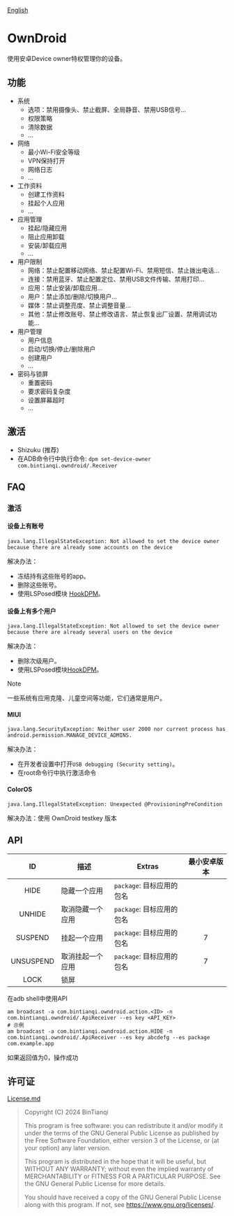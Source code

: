 [English](Readme-en.md)

# OwnDroid

使用安卓Device owner特权管理你的设备。

## 功能

- 系统
  - 选项：禁用摄像头、禁止截屏、全局静音、禁用USB信号...
  - 权限策略
  - 清除数据
  - ...
- 网络
  - 最小Wi-Fi安全等级
  - VPN保持打开
  - 网络日志
  - ...
- 工作资料
  - 创建工作资料
  - 挂起个人应用
  - ...
- 应用管理
  - 挂起/隐藏应用
  - 阻止应用卸载
  - 安装/卸载应用
  - ...
- 用户限制
  - 网络：禁止配置移动网络、禁止配置Wi-Fi、禁用短信、禁止拨出电话...
  - 连接：禁用蓝牙、禁止配置定位、禁用USB文件传输、禁用打印...
  - 应用：禁止安装/卸载应用...
  - 用户：禁止添加/删除/切换用户...
  - 媒体：禁止调整亮度、禁止调整音量...
  - 其他：禁止修改账号、禁止修改语言、禁止恢复出厂设置、禁用调试功能...
- 用户管理
  - 用户信息
  - 启动/切换/停止/删除用户
  - 创建用户
  - ...
- 密码与锁屏
  - 重置密码
  - 要求密码复杂度
  - 设置屏幕超时
  - ...

## 激活

- Shizuku (推荐)
- 在ADB命令行中执行命令: `dpm set-device-owner com.bintianqi.owndroid/.Receiver`

## FAQ

### 激活

#### 设备上有账号

```text
java.lang.IllegalStateException: Not allowed to set the device owner because there are already some accounts on the device
```

解决办法：
- 冻结持有这些账号的app。
- 删除这些账号。
- 使用LSPosed模块 [HookDPM](https://github.com/BinTianqi/HookDPM)。

#### 设备上有多个用户

```text
java.lang.IllegalStateException: Not allowed to set the device owner because there are already several users on the device
```

解决办法：
- 删除次级用户。
- 使用LSPosed模块[HookDPM](https://github.com/BinTianqi/HookDPM)。

> [!NOTE]
> 一些系统有应用克隆、儿童空间等功能，它们通常是用户。

#### MIUI

```text
java.lang.SecurityException: Neither user 2000 nor current process has android.permission.MANAGE_DEVICE_ADMINS.
```

解决办法：
- 在开发者设置中打开`USB debugging (Security setting)`。
- 在root命令行中执行激活命令

#### ColorOS

```text
java.lang.IllegalStateException: Unexpected @ProvisioningPreCondition
```

解决办法：使用 OwnDroid testkey 版本

## API

|    ID     | 描述       | Extras             | 最小安卓版本 |
|:---------:|----------|--------------------|:------:|
|   HIDE    | 隐藏一个应用   | `package`: 目标应用的包名 |        |
|  UNHIDE   | 取消隐藏一个应用 | `package`: 目标应用的包名 |        |
|  SUSPEND  | 挂起一个应用   | `package`: 目标应用的包名 |   7    |
| UNSUSPEND | 取消挂起一个应用 | `package`: 目标应用的包名 |   7    |
|   LOCK    | 锁屏       |                    |        |

在adb shell中使用API
```shell
am broadcast -a com.bintianqi.owndroid.action.<ID> -n com.bintianqi.owndroid/.ApiReceiver --es key <API_KEY>
# 示例
am broadcast -a com.bintianqi.owndroid.action.HIDE -n com.bintianqi.owndroid/.ApiReceiver --es key abcdefg --es package com.example.app
```
如果返回值为0，操作成功

## 许可证

[License.md](LICENSE.md)

> Copyright (C)  2024  BinTianqi
>
> This program is free software: you can redistribute it and/or modify it under the terms of the GNU General Public License as published by the Free Software Foundation, either version 3 of the License, or (at your option) any later version.
>
> This program is distributed in the hope that it will be useful, but WITHOUT ANY WARRANTY; without even the implied warranty of MERCHANTABILITY or FITNESS FOR A PARTICULAR PURPOSE.  See the GNU General Public License for more details.
>
> You should have received a copy of the GNU General Public License along with this program.  If not, see <https://www.gnu.org/licenses/>.
